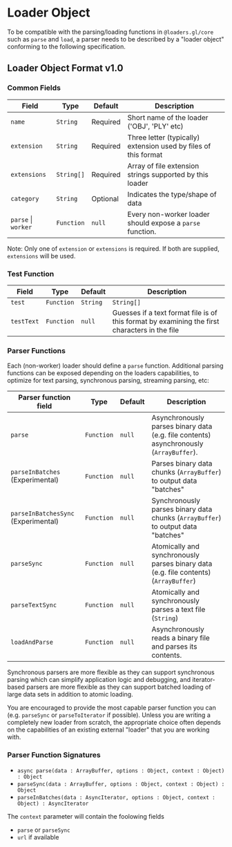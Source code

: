 # Loader Object

To be compatible with the parsing/loading functions in `@loaders.gl/core` such as `parse` and `load`, a parser needs to be described by a "loader object" conforming to the following specification.

## Loader Object Format v1.0

### Common Fields

| Field               | Type       | Default  | Description                                                     |
| ------------------- | ---------- | -------- | --------------------------------------------------------------- |
| `name`              | `String`   | Required | Short name of the loader ('OBJ', 'PLY' etc)                     |
| `extension`         | `String`   | Required | Three letter (typically) extension used by files of this format |
| `extensions`        | `String[]` | Required | Array of file extension strings supported by this loader        |
| `category`          | `String`   | Optional | Indicates the type/shape of data                                |
| `parse` \| `worker` | `Function` | `null`   | Every non-worker loader should expose a `parse` function.       |

Note: Only one of `extension` or `extensions` is required. If both are supplied, `extensions` will be used.

### Test Function

| Field      | Type       | Default  | Description                                                                                   |
| ---------- | ---------- | -------- | --------------------------------------------------------------------------------------------- |
| `test`     | `Function` | `String` | `String[]`                                                                                    | `null` | Guesses if a binary format file is of this format by examining the first bytes in the file. If the test is specified as a string or array of strings, the initial bytes are expected to be "magic bytes" matching one of the provided strings. |
| `testText` | `Function` | `null`   | Guesses if a text format file is of this format by examining the first characters in the file |

### Parser Functions

Each (non-worker) loader should define a `parse` function. Additional parsing functions can be exposed depending on the loaders capabilities, to optimize for text parsing, synchronous parsing, streaming parsing, etc:

| Parser function field               | Type       | Default | Description                                                                            |
| ----------------------------------- | ---------- | ------- | -------------------------------------------------------------------------------------- |
| `parse`                             | `Function` | `null`  | Asynchronously parses binary data (e.g. file contents) asynchronously (`ArrayBuffer`). |
| `parseInBatches` (Experimental)     | `Function` | `null`  | Parses binary data chunks (`ArrayBuffer`) to output data "batches"                     |
| `parseInBatchesSync` (Experimental) | `Function` | `null`  | Synchronously parses binary data chunks (`ArrayBuffer`) to output data "batches"       |
| `parseSync`                         | `Function` | `null`  | Atomically and synchronously parses binary data (e.g. file contents) (`ArrayBuffer`)   |
| `parseTextSync`                     | `Function` | `null`  | Atomically and synchronously parses a text file (`String`)                             |
| `loadAndParse`                      | `Function` | `null`  | Asynchronously reads a binary file and parses its contents.                            |

Synchronous parsers are more flexible as they can support synchronous parsing which can simplify application logic and debugging, and iterator-based parsers are more flexible as they can support batched loading of large data sets in addition to atomic loading.

You are encouraged to provide the most capable parser function you can (e.g. `parseSync` or `parseToIterator` if possible). Unless you are writing a completely new loader from scratch, the appropriate choice often depends on the capabilities of an existing external "loader" that you are working with.

### Parser Function Signatures

- `async parse(data : ArrayBuffer, options : Object, context : Object) : Object`
- `parseSync(data : ArrayBuffer, options : Object, context : Object) : Object`
- `parseInBatches(data : AsyncIterator, options : Object, context : Object) : AsyncIterator`

The `context` parameter will contain the foolowing fields

- `parse` or `parseSync`
- `url` if available
